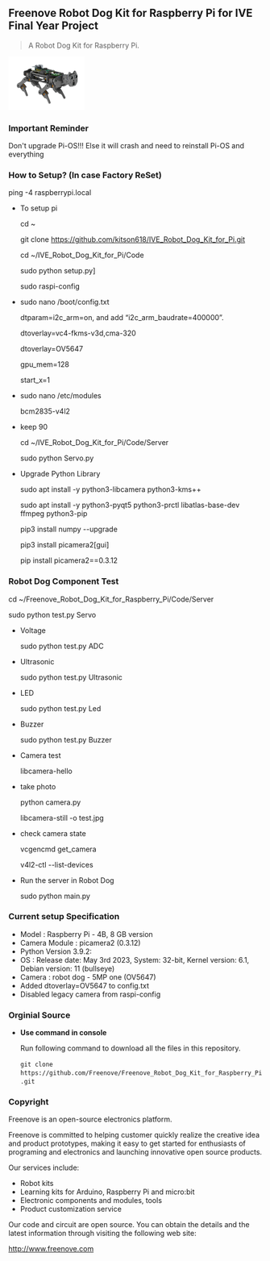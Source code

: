 ## Freenove Robot Dog Kit for Raspberry Pi for IVE Final Year Project

> A Robot Dog Kit for Raspberry Pi.

<img src='Picture/icon.png' width='30%'/>

### Important Reminder 
Don't upgrade Pi-OS!!! Else it will crash and need to reinstall Pi-OS and everything

### How to Setup? (In case Factory ReSet)

ping -4 raspberrypi.local

* To setup pi

	cd ~

	git clone https://github.com/kitson618/IVE_Robot_Dog_Kit_for_Pi.git

	cd ~/IVE_Robot_Dog_Kit_for_Pi/Code

	sudo python setup.py]

	sudo raspi-config

* sudo nano /boot/config.txt

	dtparam=i2c_arm=on, and add “i2c_arm_baudrate=400000”.
	
	dtoverlay=vc4-fkms-v3d,cma-320
	
	dtoverlay=OV5647
	
	gpu_mem=128
	
	start_x=1

* sudo nano /etc/modules

	bcm2835-v4l2

* keep 90

	cd ~/IVE_Robot_Dog_Kit_for_Pi/Code/Server

	sudo python Servo.py

* Upgrade Python Library

	sudo apt install -y python3-libcamera python3-kms++
	
	sudo apt install -y python3-pyqt5 python3-prctl libatlas-base-dev ffmpeg python3-pip
	
	pip3 install numpy --upgrade
	
	pip3 install picamera2[gui]
	
	pip install picamera2==0.3.12

### Robot Dog Component Test

cd ~/Freenove_Robot_Dog_Kit_for_Raspberry_Pi/Code/Server

sudo python test.py Servo

* Voltage

	sudo python test.py ADC

* Ultrasonic

	sudo python test.py Ultrasonic

* LED

	sudo python test.py Led

* Buzzer

	sudo python test.py Buzzer

* Camera test

	libcamera-hello

* take photo

	python camera.py
	
	libcamera-still -o test.jpg

* check camera state

	vcgencmd get_camera

	v4l2-ctl --list-devices

* Run the server in Robot Dog 

	sudo python main.py

### Current setup Specification

* Model : Raspberry Pi - 4B, 8 GB version
* Camera Module : picamera2 (0.3.12)
* Python Version 3.9.2:
* OS : Release date: May 3rd 2023, System: 32-bit, Kernel version: 6.1, Debian version: 11 (bullseye)
* Camera :  robot dog - 5MP one (OV5647)
* Added dtoverlay=OV5647 to config.txt
* Disabled legacy camera from raspi-config

### Orginial Source

* **Use command in console**

	Run following command to download all the files in this repository.

	`git clone https://github.com/Freenove/Freenove_Robot_Dog_Kit_for_Raspberry_Pi.git`


### Copyright

Freenove is an open-source electronics platform.

Freenove is committed to helping customer quickly realize the creative idea and product prototypes, making it easy to get started for enthusiasts of programing and electronics and launching innovative open source products.

Our services include:

* Robot kits
* Learning kits for Arduino, Raspberry Pi and micro:bit
* Electronic components and modules, tools
* Product customization service

Our code and circuit are open source. You can obtain the details and the latest information through visiting the following web site:

http://www.freenove.com
